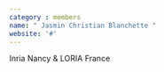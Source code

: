 ```yaml
---
category : members
name: " Jasmin Christian Blanchette " 
website: '#'
---
```

Inria Nancy & LORIA
France

